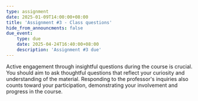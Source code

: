 ```yaml
---
type: assignment
date: 2025-01-09T14:00:00+08:00
title: 'Assignment #3 - Class questions'
hide_from_announcments: false
due_event: 
    type: due
    date: 2025-04-24T16:40:00+08:00
    description: 'Assignment #3 due'
---
```

Active engagement through insightful questions during the course is crucial. You should aim to ask thoughtful questions that reflect your curiosity and understanding of the material. Responding to the professor's inquiries also counts toward your participation, demonstrating your involvement and progress in the course. 